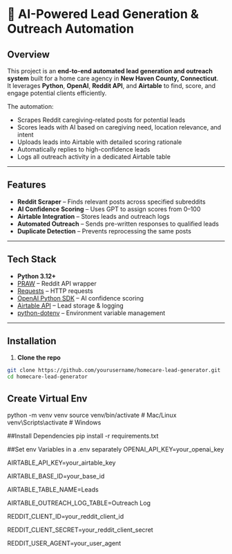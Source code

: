 # 🧠 AI-Powered Lead Generation & Outreach Automation

## Overview
This project is an **end-to-end automated lead generation and outreach system** built for a home care agency in **New Haven County, Connecticut**.  
It leverages **Python**, **OpenAI**, **Reddit API**, and **Airtable** to find, score, and engage potential clients efficiently.

The automation:
- Scrapes Reddit caregiving-related posts for potential leads
- Scores leads with AI based on caregiving need, location relevance, and intent
- Uploads leads into Airtable with detailed scoring rationale
- Automatically replies to high-confidence leads
- Logs all outreach activity in a dedicated Airtable table

---

## Features
- **Reddit Scraper** – Finds relevant posts across specified subreddits  
- **AI Confidence Scoring** – Uses GPT to assign scores from 0–100  
- **Airtable Integration** – Stores leads and outreach logs  
- **Automated Outreach** – Sends pre-written responses to qualified leads  
- **Duplicate Detection** – Prevents reprocessing the same posts

---

## Tech Stack
- **Python 3.12+**
- [PRAW](https://praw.readthedocs.io/) – Reddit API wrapper
- [Requests](https://docs.python-requests.org/) – HTTP requests
- [OpenAI Python SDK](https://github.com/openai/openai-python) – AI confidence scoring
- [Airtable API](https://airtable.com/api) – Lead storage & logging
- [python-dotenv](https://github.com/theskumar/python-dotenv) – Environment variable management

---

## Installation

1. **Clone the repo**
```bash
git clone https://github.com/yourusername/homecare-lead-generator.git
cd homecare-lead-generator
```

## Create Virtual Env
python -m venv venv
source venv/bin/activate   # Mac/Linux
venv\Scripts\activate      # Windows

##Install Dependencies
pip install -r requirements.txt

##Set env Variables in a .env separately
OPENAI_API_KEY=your_openai_key

AIRTABLE_API_KEY=your_airtable_key

AIRTABLE_BASE_ID=your_base_id

AIRTABLE_TABLE_NAME=Leads

AIRTABLE_OUTREACH_LOG_TABLE=Outreach Log

REDDIT_CLIENT_ID=your_reddit_client_id

REDDIT_CLIENT_SECRET=your_reddit_client_secret

REDDIT_USER_AGENT=your_user_agent

